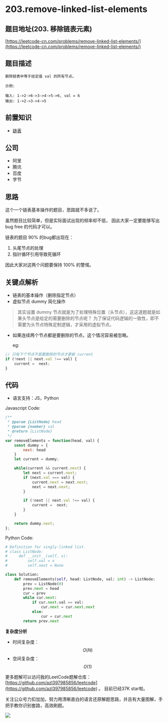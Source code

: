 # 203.remove-linked-list-elements

## 题目地址\(203. 移除链表元素\)

[https://leetcode-cn.com/problems/remove-linked-list-elements/](https://leetcode-cn.com/problems/remove-linked-list-elements/)

## 题目描述

```text
删除链表中等于给定值 val 的所有节点。

示例:

输入: 1->2->6->3->4->5->6, val = 6
输出: 1->2->3->4->5
```

## 前置知识

* [链表](https://github.com/azl397985856/leetcode/blob/master/thinkings/basic-data-structure.md)

## 公司

* 阿里
* 腾讯
* 百度
* 字节

## 思路

这个一个链表基本操作的题目，思路就不多说了。

虽然题目比较简单，但是实际面试出现的频率却不低， 因此大家一定要能够写出 bug free 的代码才可以。

链表的题目 90% 的bug都出现在：

1. 头尾节点的处理
2. 指针循环引用导致死循环

因此大家对这两个问题要保持 100% 的警惕。

## 关键点解析

* 链表的基本操作（删除指定节点）
* 虚拟节点 dummy 简化操作

> 其实设置 dummy 节点就是为了处理特殊位置（头节点），这这道题就是如果头节点是给定的需要删除的节点呢？ 为了保证代码逻辑的一致性，即不需要为头节点特殊定制逻辑，才采用的虚拟节点。

* 如果连续两个节点都是要删除的节点，这个情况容易被忽略。

  eg:

```javascript
// 只有下个节点不是要删除的节点才更新 current
if (!next || next.val !== val) {
    current =  next;
}
```

## 代码

* 语言支持：JS，Python

Javascript Code:

```javascript
/**
 * @param {ListNode} head
 * @param {number} val
 * @return {ListNode}
 */
var removeElements = function(head, val) {
    const dummy = {
        next: head
    }
    let current = dummy;

    while(current && current.next) {
        let next = current.next;
        if (next.val === val) {
            current.next = next.next;
            next = next.next;
        }

        if (!next || next.val !== val) {
            current =  next;
        }
    }

    return dummy.next;
};
```

Python Code:

```python
# Definition for singly-linked list.
# class ListNode:
#     def __init__(self, x):
#         self.val = x
#         self.next = None

class Solution:
    def removeElements(self, head: ListNode, val: int) -> ListNode:
        prev = ListNode(0)
        prev.next = head
        cur = prev
        while cur.next:
            if cur.next.val == val:
                cur.next = cur.next.next
            else:
                cur = cur.next
        return prev.next
```

**复杂度分析**

* 时间复杂度：$$O(N)$$
* 空间复杂度：$$O(1)$$

更多题解可以访问我的LeetCode题解仓库：[https://github.com/azl397985856/leetcode](https://github.com/azl397985856/leetcode) 。 目前已经37K star啦。

关注公众号力扣加加，努力用清晰直白的语言还原解题思路，并且有大量图解，手把手教你识别套路，高效刷题。

![](https://tva1.sinaimg.cn/large/007S8ZIlly1gfcuzagjalj30p00dwabs.jpg)

